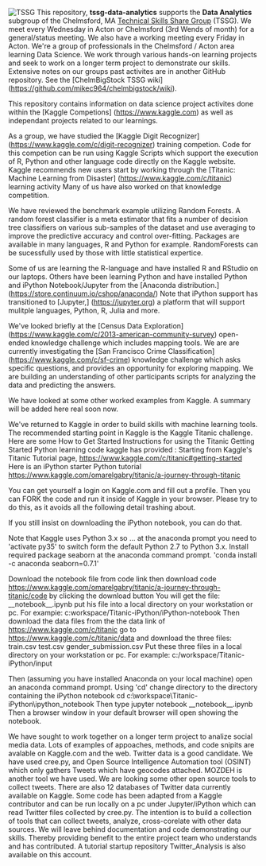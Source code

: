 ![TSSG](https://github.com/mikec964/chelmbigstock/blob/master/TSSGwiki.png) This repository, **tssg-data-analytics** supports the **Data Analytics** subgroup of the Chelmsford, MA [Technical Skills Share Group](https://groups.yahoo.com/neo/groups/TSSG-Chelmsford/info) (TSSG). We meet every Wednesday in Acton or Chelmsford (3rd Wends of month) for a general/status meeting. We also have a working meeting every Friday in Acton. We're a group of professionals in the Chelmsford / Acton area learning Data Science. We work through various hands-on learning projects and seek to work on a longer term project to demonstrate our skills. Extensive notes on our groups past activites are in another GitHub repository. See the [ChelmBigStock TSSG wiki] (https://github.com/mikec964/chelmbigstock/wiki).

This repository contains information on data science project activites done within the [Kaggle Competions] (https://www.kaggle.com) as well as independant projects related to our learnings.

As a group, we have studied the [Kaggle Digit Recognizer] (https://www.kaggle.com/c/digit-recognizer) training competion.
Code for this competion can be run using Kaggle Scripts which support the execution of R, Python and other language code directly on the Kaggle website. Kaggle recommends new users start by working through the [Titanic: Machine Learning from Disaster] (https://www.kaggle.com/c/titanic) learning activity Many of us have also worked on that knowledge competition.

We have reviewed the benchmark example utilizing Random Forests. A random forest classifier is a meta estimator that fits a number of decision tree classifiers on various sub-samples of the dataset and use averaging to improve the predictive accuracy and control over-fitting. Packages are available in many languages, R and Python for example. RandomForests can be sucessfully used by those with little statistical expertice.

Some of us are learning the R-language and have installed R and RStudio on our laptops.  Others have been learning Python and have installed Python and iPython Notebook/Jupyter from the [Anaconda distribution.] (https://store.continuum.io/cshop/anaconda/) Note that iPython support has transitioned to [Jupyter,] (https://jupyter.org) a platform that will support mulitple languages, Python, R, Julia and more.

We've looked briefly at the [Census Data Exploration]
(https://www.kaggle.com/c/2013-american-community-survey) open-ended knowledge challenge which includes mapping tools. We are are currently investigating the [San Francisco Crime Classification] (https://www.kaggle.com/c/sf-crime) knowledge challenge which asks specific questions, and provides an opportunity for exploring mapping. We are building an understanding of other participants scripts for analyzing the data and predicting the answers.

We have looked at some other worked examples from Kaggle. A summary will be added here real soon now.

We've returned to Kaggle in order to build skills with machine learning tools. The recommended starting point in Kaggle is the Kaggle Titanic challenge. Here are some How to Get Started Instructions for using the Titanic Getting Started Python learning code kaggle has provided :
Starting from Kaggle's Titanic Tutorial page, 
https://www.kaggle.com/c/titanic#getting-started
Here is an iPython starter Python tutorial
https://www.kaggle.com/omarelgabry/titanic/a-journey-through-titanic

You can get yourself a login on Kaggle.com and fill out a profile.
Then you can FORK the code and run it inside of Kaggle in your browser.
Please try to do this, as it avoids all the following detail trashing about.

If you still  insist on downloading the iPython notebook, you can do that. 

Note that Kaggle uses Python 3.x so ... at the anaconda prompt you need to 'activate py35' to switch form the default Python 2.7 to Python 3.x.
Install required package seaborn  at the anaconda command prompt.
 'conda install -c anaconda seaborn=0.7.1'

Download the notebook file from code link then download code
https://www.kaggle.com/omarelgabry/titanic/a-journey-through-titanic/code
by clicking the download button
You will get the file: 
\_\_notebook\_\_.ipynb
put his file into a local directory on your workstation or pc. For exampie:
c:workspace/Titanic-iPython/iPython-notebook
Then download the data files from the the data link of
https://www.kaggle.com/c/titanic
go to
https://www.kaggle.com/c/titanic/data
and download the three files:
train.csv
test.csv
gender_submission.csv
Put these three files in a local directory on your workstation or pc. For example:
c:/workspace/Titanic-iPython/input

Then (assuming you have installed Anaconda on your local machine) open an anaconda command prompt.
Using 'cd' change directory to the directory containing the iPython notebook
cd c:\workspace\Titanic-iPython\ipython\_notebook
Then type
jupyter notebook \_\_notebook\_\_.ipynb
Then a browser window in your default browser will open showing the notebook.

We have sought to work together on a longer term project to analize social media data. Lots of examples of appoaches, methods, and code snipits are avalable on Kaggle.com and the  web. Twitter data is a good candidate. We have used cree.py, and Open Source Intelligence Automation tool (OSINT) which only gathers Tweets which have geocodes attached. MOZDEH is another tool we have used.  We are looking some other open source tools to collect tweets. There are also 12 databases of Twitter data currently available on Kaggle. Some code has been adapted from a Kaggle contributor and can be run locally on a pc under Jupyter/iPython which can read Twitter files collected by cree.py.  The intention is to build a collection of tools that can collect tweets, analyze, cross-corelate with other data sources.  We will leave behind documentation and code demonstrating our skills.  Thereby providing benefit to the entire project team who understands and has contributed.  A tutorial startup repository Twitter_Analysis is also available on this account.
